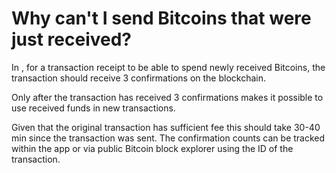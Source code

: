 # Why can't I send Bitcoins that were just received?

In , for a transaction receipt to be able to spend newly received Bitcoins, the transaction should receive 3 confirmations on the blockchain.

Only after the transaction has received 3 confirmations makes it possible to use received funds in new transactions.

Given that the original transaction has sufficient fee this should take 30-40 min since the transaction was sent. The confirmation counts can be tracked within the app or via public Bitcoin block explorer using the ID of the transaction.
